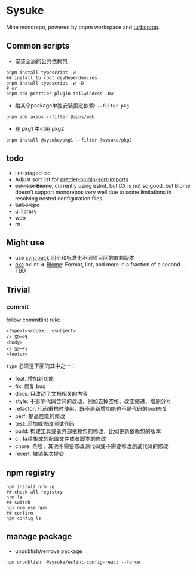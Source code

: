 # Sysuke

Mine monorepo, powered by pnpm workspace and [turboprop](https://turbo.build/repo/docs).

## Common scripts

- 安装全局的公共依赖包

```shell
pnpm install typescript -w
## install to root devDependencies
pnpm install typescript -w -D
# or
pnpm add prettier-plugin-tailwindcss -Dw
```

- 给某个package单独安装指定依赖: `--filter pkg`

```shell
pnpm add axios --filter @apps/web
```

- 在 pkg1 中引用 pkg2

```shell
pnpm install @sysuke/pkg1 --filter @sysuke/pkg2
```

## todo

- lint-staged tsc
- Adjust sort list for [prettier-plugin-sort-imports](https://github.com/trivago/prettier-plugin-sort-imports)
- ~~eslint or Biome~~, currently using eslint, but DX is not so good. but Biome doesn’t support monorepos very well due to some limitations in resolving nested configuration files
- ~~turborepo~~
- ui library
- ~~web~~
- rn

## Might use

- use [syncpack](https://jamiemason.github.io/syncpack/guide/getting-started/) 同步和标准化不同项目间的依赖版本
- [oxc](https://oxc-project.github.io/) oxlint => [Biome](https://biomejs.dev/): Format, lint, and more in a fraction of
  a second. - TBD

## Trivial

### commit

follow commitlint rule:

```
<type>(<scope>): <subject>
// 空一行
<body>
// 空一行
<footer>
```

`type` 必须是下面的其中之一：

- feat: 增加新功能
- fix: 修复 bug
- docs: 只改动了文档相关的内容
- style: 不影响代码含义的改动，例如去掉空格、改变缩进、增删分号
- refactor: 代码重构时使用，既不是新增功能也不是代码的bud修复
- perf: 提高性能的修改
- test: 添加或修改测试代码
- build: 构建工具或者外部依赖包的修改，比如更新依赖包的版本
- ci: 持续集成的配置文件或者脚本的修改
- chore: 杂项，其他不需要修改源代码或不需要修改测试代码的修改
- revert: 撤销某次提交

## npm registry

```shell
npm install nrm -g
## check all registry
nrm ls
## switch
npx nrm use npm
## confirm
npm config ls
```

## manage package

- unpublish/remove package

```shell
npm unpublish  @sysuke/eslint-config-react --force
```
